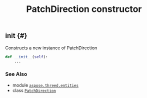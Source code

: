 ﻿---
title: PatchDirection constructor
second_title: Aspose.3D for Python via .NET API References
description: 
type: docs
weight: 10
url: /python-net/aspose.threed.entities/patchdirection/__init__/
is_root: false
---

## __init__ {#}

Constructs a new instance of PatchDirection



```python
def __init__(self):
    ...
```





### See Also
* module [`aspose.threed.entities`](../../)
* class [`PatchDirection`](/3d/python-net/aspose.threed.entities/patchdirection)
